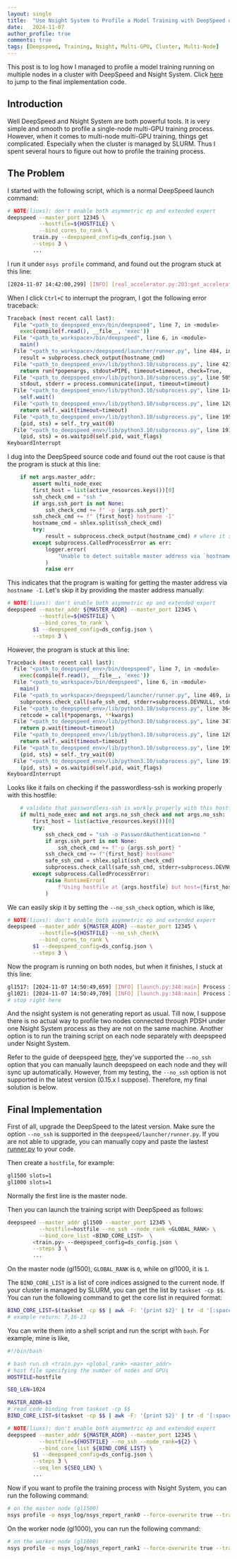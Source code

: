 ```yaml
---
layout: single
title:  "Use Nsight System to Profile a Model Training with DeepSpeed on Multi-Node Cluster"
date:   2024-11-07
author_profile: true
comments: true
tags: [Deepspeed, Training, Nsight, Multi-GPU, Cluster, Multi-Node]
---
```


This post is to log how I managed to profile a model training running on multiple nodes in a cluster with DeepSpeed and Nsight System. Click [here](#final-implementation) to jump to the final implementation code.

## Introduction
Well DeepSpeed and Nsight System are both powerful tools. It is very simple and smooth to profile a single-node multi-GPU training process. However, when it comes to multi-node multi-GPU training, things get complicated. Especially when the cluster is managed by SLURM. Thus I spent several hours to figure out how to profile the training process.

## The Problem

I started with the following script, which is a normal DeepSpeed launch command:
```bash
# NOTE(liuxs): don't enable both asymmetric ep and extended expert
deepspeed --master_port 12345 \
          --hostfile=${HOSTFILE} \
          --bind_cores_to_rank \
        train.py --deepspeed_config=ds_config.json \
        --steps 3 \
        ...
```

I run it under `nsys profile` command, and found out the program stuck at this line:
```bash
[2024-11-07 14:42:00,299] [INFO] [real_accelerator.py:203:get_accelerator] Setting ds_accelerator to cuda (auto detect)
```

When I click `Ctrl+C` to interrupt the program, I got the following error traceback:
```bash
Traceback (most recent call last):
  File "<path_to_deepspeed_env>/bin/deepspeed", line 7, in <module>
    exec(compile(f.read(), __file__, 'exec'))
  File "<path_to_workspace>/bin/deepspeed", line 6, in <module>
    main()
  File "<path_to_workspace>/deepspeed/launcher/runner.py", line 484, in main
    result = subprocess.check_output(hostname_cmd)
  File "<path_to_deepspeed_env>/lib/python3.10/subprocess.py", line 421, in check_output
    return run(*popenargs, stdout=PIPE, timeout=timeout, check=True,
  File "<path_to_deepspeed_env>/lib/python3.10/subprocess.py", line 505, in run
    stdout, stderr = process.communicate(input, timeout=timeout)
  File "<path_to_deepspeed_env>/lib/python3.10/subprocess.py", line 1146, in communicate
    self.wait()
  File "<path_to_deepspeed_env>/lib/python3.10/subprocess.py", line 1209, in wait
    return self._wait(timeout=timeout)
  File "<path_to_deepspeed_env>/lib/python3.10/subprocess.py", line 1959, in _wait
    (pid, sts) = self._try_wait(0)
  File "<path_to_deepspeed_env>/lib/python3.10/subprocess.py", line 1917, in _try_wait
    (pid, sts) = os.waitpid(self.pid, wait_flags)
KeyboardInterrupt
```
I dug into the DeepSpeed source code and found out the root cause is that the program is stuck at this line:
```python
    if not args.master_addr:
        assert multi_node_exec
        first_host = list(active_resources.keys())[0]
        ssh_check_cmd = "ssh "
        if args.ssh_port is not None:
            ssh_check_cmd += f" -p {args.ssh_port}"
        ssh_check_cmd += f" {first_host} hostname -I"
        hostname_cmd = shlex.split(ssh_check_cmd)
        try:
            result = subprocess.check_output(hostname_cmd) # where it stuck
        except subprocess.CalledProcessError as err:
            logger.error(
                "Unable to detect suitable master address via `hostname -I`, please manually specify one via --master_addr"
            )
            raise err
```
This indicates that the program is waiting for getting the master address via `hostname -I`. Let's skip it by providing the master address manually:
```bash
# NOTE(liuxs): don't enable both asymmetric ep and extended expert
deepspeed --master_addr ${MASTER_ADDR} --master_port 12345 \
          --hostfile=${HOSTFILE} \
          --bind_cores_to_rank \
        $1 --deepspeed_config=ds_config.json \
        --steps 3 \
```

However, the program is stuck at this line:
```bash
Traceback (most recent call last):
  File "<path_to_deepspeed_env>/bin/deepspeed", line 7, in <module>
    exec(compile(f.read(), __file__, 'exec'))
  File "<path_to_workspace>/bin/deepspeed", line 6, in <module>
    main()
  File "<path_to_workspace>/deepspeed/launcher/runner.py", line 469, in main
    subprocess.check_call(safe_ssh_cmd, stderr=subprocess.DEVNULL, stdout=subprocess.DEVNULL)
  File "<path_to_deepspeed_env>/lib/python3.10/subprocess.py", line 364, in check_call
    retcode = call(*popenargs, **kwargs)
  File "<path_to_deepspeed_env>/lib/python3.10/subprocess.py", line 347, in call
    return p.wait(timeout=timeout)
  File "<path_to_deepspeed_env>/lib/python3.10/subprocess.py", line 1209, in wait
    return self._wait(timeout=timeout)
  File "<path_to_deepspeed_env>/lib/python3.10/subprocess.py", line 1959, in _wait
    (pid, sts) = self._try_wait(0)
  File "<path_to_deepspeed_env>/lib/python3.10/subprocess.py", line 1917, in _try_wait
    (pid, sts) = os.waitpid(self.pid, wait_flags)
KeyboardInterrupt
```

Looks like it fails on checking if the passwordless-ssh is working properly with this hostfile:
```python
    # validate that passwordless-ssh is workly properly with this hostfile
    if multi_node_exec and not args.no_ssh_check and not args.no_ssh:
        first_host = list(active_resources.keys())[0]
        try:
            ssh_check_cmd = "ssh -o PasswordAuthentication=no "
            if args.ssh_port is not None:
                ssh_check_cmd += f"-p {args.ssh_port} "
            ssh_check_cmd += f"{first_host} hostname"
            safe_ssh_cmd = shlex.split(ssh_check_cmd)
            subprocess.check_call(safe_ssh_cmd, stderr=subprocess.DEVNULL, stdout=subprocess.DEVNULL) # where is stuck
        except subprocess.CalledProcessError:
            raise RuntimeError(
                f"Using hostfile at {args.hostfile} but host={first_host} was not reachable via ssh. If you are running with a single node please remove {args.hostfile} or setup passwordless ssh."
            )
```
We can easily skip it by setting the `--no_ssh_check` option, which is like,
```bash
# NOTE(liuxs): don't enable both asymmetric ep and extended expert
deepspeed --master_addr ${MASTER_ADDR} --master_port 12345 \
          --hostfile=${HOSTFILE} --no_ssh_check\
          --bind_cores_to_rank \
        $1 --deepspeed_config=ds_config.json \
        --steps 3 \
```

Now the program is running on both nodes, but when it finishes, I stuck at this line:
```bash
gl1517: [2024-11-07 14:50:49,659] [INFO] [launch.py:348:main] Process 1947770 exits successfully.
gl1021: [2024-11-07 14:50:49,709] [INFO] [launch.py:348:main] Process 3219950 exits successfully.
# stop right here
```
And the nsight system is not generating report as usual. 
Till now, I suppose there is no actual way to profile two nodes connected through PDSH under one Nsight System process as they are not on the same machine. Another option is to run the training script on each node separately with deepspeed under Nsight System.

Refer to the guide of deepspeed [here](https://www.deepspeed.ai/getting-started/#launching-without-passwordless-ssh), they've supported the `--no_ssh` option that you can manually launch deepspeed on each node and they will sync up automatically. However, from my testing, the `--no_ssh` option is not supported in the latest version (0.15.x I suppose). Therefore, my final solution is below.

## Final Implementation

First of all, upgrade the DeepSpeed to the latest version. Make sure the option `--no_ssh` is supported in the `deepspeed/launcher/runner.py`. If you are not able to upgrade, you can manually copy and paste the lastest [runner.py](https:/github.com/microsoft/DeepSpeed/blob/master/deepspeed/launcher/runner.py) to your code.

Then create a `hostfile`, for example:
```bash
gl1500 slots=1
gl1000 slots=1
```
Normally the first line is the master node.

Then you can launch the training script with DeepSpeed as follows:
```bash
deepspeed --master_addr gl1500 --master_port 12345 \
          --hostfile=hostfile --no_ssh --node_rank <GLOBAL_RANK> \
          --bind_core_list <BIND_CORE_LIST>  \
        <train.py> --deepspeed_config=ds_config.json \
        --steps 3 \
        ...
```
On the master node (gl1500), `GLOBAL_RANK` is `0`, while on gl1000, it is `1`.

The `BIND_CORE_LIST` is a list of core indices assigned to the current node. If your cluster is managed by SLURM, you can get the list by `taskset -cp $$`. You can run the following command to get the core list in required format:
```bash
BIND_CORE_LIST=$(taskset -cp $$ | awk -F: '{print $2}' | tr -d '[:space:]')
# example return: 7,16-23
```

You can write them into a shell script and run the script with `bash`. For example, mine is like,
```bash
#!/bin/bash

# bash run.sh <train.py> <global_rank> <master_addr>
# host file specifying the number of nodes and GPUs
HOSTFILE=hostfile

SEQ_LEN=1024

MASTER_ADDR=$3
# read code binding from taskset -cp $$
BIND_CORE_LIST=$(taskset -cp $$ | awk -F: '{print $2}' | tr -d '[:space:]')

# NOTE(liuxs): don't enable both asymmetric ep and extended expert
deepspeed --master_addr ${MASTER_ADDR} --master_port 12345 \
          --hostfile=${HOSTFILE} --no_ssh --node_rank=${2} \
          --bind_core_list ${BIND_CORE_LIST} \
        $1 --deepspeed_config=ds_config.json \
        --steps 3 \
        --seq_len ${SEQ_LEN} \
        ...
```
Now if you want to profile the training process with Nsight System, you can run the following command:
```bash
# on the master node (gl1500)
nsys profile -o nsys_log/nsys_report_rank0 --force-overwrite true --trace cuda,nvtx --cuda-memory-usage true bash run.sh train.py 0 gl1500
```

On the worker node (gl1000), you can run the following command:
```bash
# on the worker node (gl1000)
nsys profile -o nsys_log/nsys_report_rank1 --force-overwrite true --trace cuda,nvtx --cuda-memory-usage true bash run.sh train.py 1 gl1500
```
